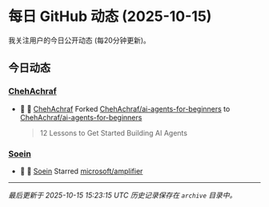 # 每日 GitHub 动态 (2025-10-15)

我关注用户的今日公开动态 (每20分钟更新)。

## 今日动态

### [ChehAchraf](https://github.com/ChehAchraf)
- 🍴 👤 [ChehAchraf](https://github.com/ChehAchraf) Forked [ChehAchraf/ai-agents-for-beginners](https://github.com/ChehAchraf/ai-agents-for-beginners) to [ChehAchraf/ai-agents-for-beginners](https://github.com/ChehAchraf/ai-agents-for-beginners)
  > 12 Lessons to Get Started Building AI Agents

### [Soein](https://github.com/Soein)
- 🌟 👤 [Soein](https://github.com/Soein) Starred [microsoft/amplifier](https://github.com/microsoft/amplifier)


---
*最后更新于 2025-10-15 15:23:15 UTC*
*历史记录保存在 `archive` 目录中。*
